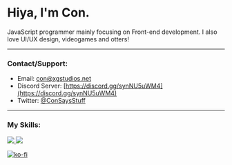 # Hiya, I'm Con. <img src="https://komarev.com/ghpvc/?username=ConCodesStuff" alt=""/>

JavaScript programmer mainly focusing on Front-end development. I also love UI/UX design, videogames and otters!

---

### Contact/Support:

- Email: con@xgstudios.net
- Discord Server: [https://discord.gg/synNU5uWM4](https://discord.gg/synNU5uWM4)
- Twitter: [@ConSaysStuff](https://twitter.com/@ConSaysStuff)
 
---

### My Skills:

  <a href="https://skillicons.dev">
    <img src="https://skillicons.dev/icons?i=js,python,rust,nodejs,ts,react,html,css,git,docker,figma," />
    <img src="https://skillicons.dev/icons?i=cloudflare,gcp,firebase,mongodb,ps,pr,ae,ai,discord,discordbots,linux,raspberrypi" />
  </a>
</p>

[![ko-fi](https://ko-fi.com/img/githubbutton_sm.svg)](https://ko-fi.com/conplays) 
 


